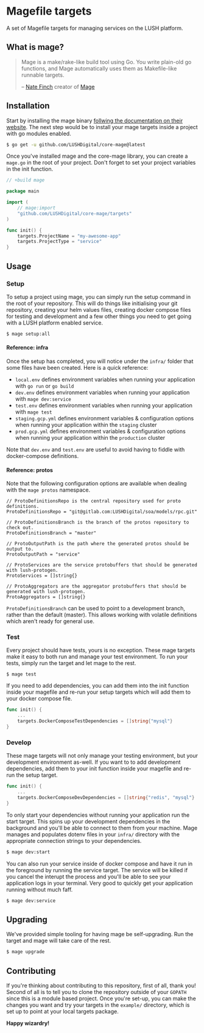 # Magefile targets
A set of Magefile targets for managing services on the LUSH platform.

## What is mage?
> Mage is a make/rake-like build tool using Go. You write plain-old go functions, and Mage automatically uses them as Makefile-like runnable targets.
>
> – [Nate Finch](https://github.com/natefinch) creator of [Mage](https://magefile.org/)

## Installation
Start by installing the mage binary [follwing the documentation on their website](https://magefile.org/). The next step would be to install your mage targets inside a project with go modules enabled.

```bash
$ go get -u github.com/LUSHDigital/core-mage@latest
```

Once you've installed mage and the core-mage library, you can create a `mage.go` in the root of your project. Don't forget to set your project variables in the init function.

```go
// +build mage

package main

import (
	// mage:import
	"github.com/LUSHDigital/core-mage/targets"
)

func init() {
	targets.ProjectName = "my-awesome-app"
	targets.ProjectType = "service"
}
```

## Usage

### Setup
To setup a project using mage, you can simply run the setup command in the root of your repository. This will do things like initialising your git repository, creating your helm values files, creating docker compose files for testing and development and a few other things you need to get going with a LUSH platform enabled service.

```bash
$ mage setup:all
```

#### Reference: infra
Once the setup has completed, you will notice under the `infra/` folder that some files have been created. Here is a quick reference:

- `local.env` defines environment variables when running your application with `go run` or `go build`
- `dev.env` defines environment variables when running your application with `mage dev:service`
- `test.env` defines environment variables when running your application with `mage test`
- `staging.gcp.yml` defines environment variables & configuration options when running your application within the `staging` cluster
- `prod.gcp.yml` defines environment variables & configuration options when running your application within the `production` cluster

Note that `dev.env` and `test.env` are useful to avoid having to fiddle with docker-compose definitions.

#### Reference: protos

Note that the following configuration options are available when dealing with the `mage protos` namespace.

```
// ProtoDefinitionsRepo is the central repository used for proto definitions.
ProtoDefinitionsRepo = "git@gitlab.com:LUSHDigital/soa/models/rpc.git"

// ProtoDefinitionsBranch is the branch of the protos repository to check out.
ProtoDefinitionsBranch = "master"

// ProtoOutputPath is the path where the generated protos should be output to.
ProtoOutputPath = "service"

// ProtoServices are the service protobuffers that should be generated with lush-protogen.
ProtoServices = []string{}

// ProtoAggregators are the aggregator protobuffers that should be generated with lush-protogen.
ProtoAggregators = []string{}
```

`ProtoDefinitionsBranch` can be used to point to a development branch, rather than the default (master).
This allows working with volatile definitions which aren't ready for general use.


### Test
Every project should have tests, yours is no exception. These mage targets make it easy to both run and manage your test environment. To run your tests, simply run the target and let mage to the rest.

```
$ mage test
```

If you need to add dependencies, you can add them into the init function inside your magefile and re-run your setup targets which will add them to your docker compose file.

```go
func init() {
    ...
    targets.DockerComposeTestDependencies = []string{"mysql"}
}
```

### Develop
These mage targets will not only manage your testing environment, but your development environment as-well. If you want to to add development dependencies, add them to your init function inside your magefile and re-run the setup target.

```go
func init() {
    ...
    targets.DockerComposeDevDependencies = []string{"redis", "mysql"}
}
```

To only start your dependencies without running your application run the start target. This spins up your development dependencies in the background and you'll be able to connect to them from your machine. Mage manages and populates dotenv files in your `infra/` directory with the appropriate connection strings to your dependencies.

```bash
$ mage dev:start
```

You can also run your service inside of docker compose and have it run in the foreground by running the service target. The service will be killed if you cancel the interupt the process and you'll be able to see your application logs in your terminal. Very good to quickly get your application running without much faff.

```bash
$ mage dev:service
```

## Upgrading
We've provided simple tooling for having mage be self-upgrading. Run the target and mage will take care of the rest.

```bash
$ mage upgrade
```

## Contributing
If you're thinking about contributing to this repository, first of all, thank you! Second of all is to tell you to clone the repository outside of your `GOPATH` since this is a module based project. Once you're set-up, you can make the changes you want and try your targets in the `example/` directory, which is set up to point at your local targets package.

**Happy wizardry!**

